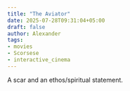 ```yaml
---
title: "The Aviator"
date: 2025-07-28T09:31:04+05:00
draft: false
author: Alexander
tags:
- movies
- Scorsese
- interactive_cinema
---
```


A scar and an ethos/spiritual statement.
